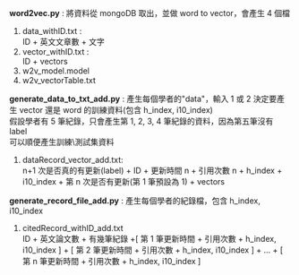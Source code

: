**word2vec.py** : 將資料從 mongoDB 取出，並做 word to vector，會產生 4 個檔<br>

1. data_withID.txt :<br>
   ID + 英文文章數 + 文字<br>
2. vector_withID.txt :<br>
   ID + vectors<br>
3. w2v_model.model<br>
4. w2v_vectorTable.txt<br>

**generate_data_to_txt_add.py** : 產生每個學者的"data"，輸入 1 或 2 決定要產生 vector 還是 word 的訓練資料(包含 h_index, i10_index)<br>
假設學者有 5 筆紀錄，只會產生第 1, 2, 3, 4 筆紀錄的資料，因為第五筆沒有 label<br>
可以順便產生訓練\測試集資料<br>
1. dataRecord_vector_add.txt: <br>
   n+1 次是否真的有更新(label) + ID + 更新時間 n + 引用次數 n + h_index + i10_index + 第 n 次是否有更新(第 1 筆預設為 1) + vectors<br>

**generate_record_file_add.py** : 產生每個學者的紀錄檔，包含 h_index, i10_index<br>
1. citedRecord_withID_add.txt<br>
   ID + 英文論文數 + 有幾筆紀錄 +[ 第 1 筆更新時間 + 引用次數 + h_index, i10_index ] + [ 第 2 筆更新時間 + 引用次數 + h_index, i10_index ] + ... + [ 第 n 筆更新時間 + 引用次數 + h_index, i10_index ]<br>


